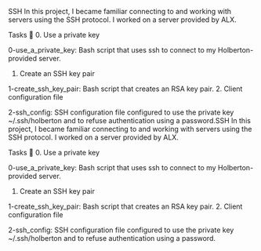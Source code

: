 SSH
In this project, I became familiar connecting to and working with servers using the SSH protocol. I worked on a server provided by ALX.

Tasks 📃
0. Use a private key

0-use_a_private_key: Bash script that uses ssh to connect to my Holberton-provided server.
1. Create an SSH key pair

1-create_ssh_key_pair: Bash script that creates an RSA key pair.
2. Client configuration file

2-ssh_config: SSH configuration file configured to use the private key ~/.ssh/holberton and to refuse authentication using a password.SSH
In this project, I became familiar connecting to and working with servers using the SSH protocol. I worked on a server provided by ALX.

Tasks 📃
0. Use a private key

0-use_a_private_key: Bash script that uses ssh to connect to my Holberton-provided server.
1. Create an SSH key pair

1-create_ssh_key_pair: Bash script that creates an RSA key pair.
2. Client configuration file

2-ssh_config: SSH configuration file configured to use the private key ~/.ssh/holberton and to refuse authentication using a password.
